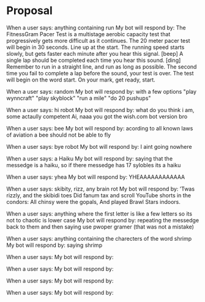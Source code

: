 # Proposal

When a user says: anything containing run
My bot will respond by: The FitnessGram Pacer Test is a multistage aerobic capacity test that progressively gets more difficult as it continues. The 20 meter pacer test will begin in 30 seconds. Line up at the start. The running speed starts slowly, but gets faster each minute after you hear this signal. [beep] A single lap should be completed each time you hear this sound. [ding] Remember to run in a straight line, and run as long as possible. The second time you fail to complete a lap before the sound, your test is over. The test will begin on the word start. On your mark, get ready, start.

When a user says: random
My bot will respond by: with a few options
"play wynncraft"
"play skyblock" 
"run a mile" 
"do 20 pushups"

When a user says: hi robot
My bot will respond by: what do you think i am, some actaully competent Ai, naaa you got the wish.com bot version bro 


When a user says: bee 
My bot will respond by: acording to all known laws of aviation a bee should not be able to fly

When a user says: bye robot 
My bot will respond by: I aint going nowhere

When a user says: a Haiku
My bot will respond by: saying that the messedge is a haiku, so if there messedge has 17 sylobles its a haiku

When a user says: yhea
My bot will respond by: YHEAAAAAAAAAAAA

When a user says: skibity, rizz, any brain rot
My bot will respond by:
’Twas rizzly, and the skibidi toes
      Did fanum tax and scroll YouTube shorts in the condors:
All chinsy were the gopals,
      And played Brawl Stars indoors.

When a user says: anything where the first letter is like a few letters so its not to chaotic is lower case
My bot will respond by:
repeating the messedge back to them and then saying use pwoper gramer (that was not a mistake) 

When a user says: anything containing the charecters of the word shrimp
My bot will respond by: saying shrimp

When a user says:
My bot will respond by:

When a user says:
My bot will respond by:

When a user says:
My bot will respond by:

When a user says:
My bot will respond by:

